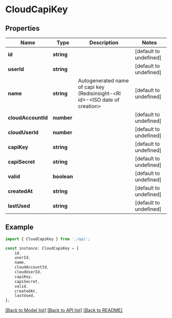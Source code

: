 # CloudCapiKey


## Properties

Name | Type | Description | Notes
------------ | ------------- | ------------- | -------------
**id** | **string** |  | [default to undefined]
**userId** | **string** |  | [default to undefined]
**name** | **string** | Autogenerated name of capi key (Redisinsight-&lt;RI id&gt;-&lt;ISO date of creation&gt; | [default to undefined]
**cloudAccountId** | **number** |  | [default to undefined]
**cloudUserId** | **number** |  | [default to undefined]
**capiKey** | **string** |  | [default to undefined]
**capiSecret** | **string** |  | [default to undefined]
**valid** | **boolean** |  | [default to undefined]
**createdAt** | **string** |  | [default to undefined]
**lastUsed** | **string** |  | [default to undefined]

## Example

```typescript
import { CloudCapiKey } from './api';

const instance: CloudCapiKey = {
    id,
    userId,
    name,
    cloudAccountId,
    cloudUserId,
    capiKey,
    capiSecret,
    valid,
    createdAt,
    lastUsed,
};
```

[[Back to Model list]](../README.md#documentation-for-models) [[Back to API list]](../README.md#documentation-for-api-endpoints) [[Back to README]](../README.md)
